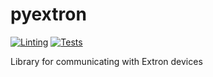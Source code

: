 # pyextron

[![Linting](https://github.com/NitorCreations/pyextron/actions/workflows/ruff.yaml/badge.svg)](https://github.com/NitorCreations/pyextron/actions/workflows/ruff.yaml)
[![Tests](https://github.com/NitorCreations/pyextron/actions/workflows/unittest.yaml/badge.svg)](https://github.com/NitorCreations/pyextron/actions/workflows/unittest.yaml)

Library for communicating with Extron devices
